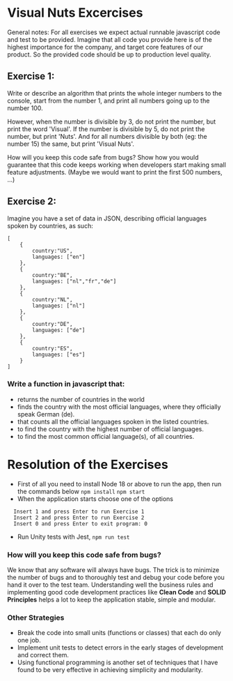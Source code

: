 # Visual Nuts Excercises

General notes: For all exercises we expect actual runnable javascript code and test to be
provided. Imagine that all code you provide here is of the highest importance for the company,
and target core features of our product. So the provided code should be up to production
level quality.

## Exercise 1:
Write or describe an algorithm that prints the whole integer numbers to the console, start
from the number 1, and print all numbers going up to the number 100.

However, when the number is divisible by 3, do not print the number, but print the word
'Visual'. If the number is divisible by 5, do not print the number, but print 'Nuts'. And for
all numbers divisible by both (eg: the number 15) the same, but print 'Visual Nuts'.

How will you keep this code safe from bugs? Show how you would guarantee that this code
keeps working when developers start making small feature adjustments. (Maybe we would
want to print the first 500 numbers, ...)

## Exercise 2:
Imagine you have a set of data in JSON, describing official languages spoken by countries,
as such:

```
[
    {
        country:"US",
        languages: ["en"]
    },
    {
        country:"BE",
        languages: ["nl","fr","de"]
    },
    {
        country:"NL",
        languages: ["nl"]
    },
    {
        country:"DE",
        languages: ["de"]
    },
    {
        country:"ES",
        languages: ["es"]
    }
]
```

### Write a function in javascript that:

- returns the number of countries in the world
- finds the country with the most official languages, where they officially speak German (de). 
- that counts all the official languages spoken in the listed countries.
- to find the country with the highest number of official languages.
- to find the most common official language(s), of all countries.

# Resolution of the Exercises

- First of all you need to install Node 18 or above to run the app, then run the commands below
```npm install```
```npm start```
- When the application starts choose one of the options
```
  Insert 1 and press Enter to run Exercise 1 
  Insert 2 and press Enter to run Exercise 2 
  Insert 0 and press Enter to exit program: 0
```
- Run Unity tests with Jest, 
```npm run test```

### How will you keep this code safe from bugs?

We know that any software will always have bugs. The trick is to minimize the number of bugs and to thoroughly test and debug your code before you hand it over to the test team. Understanding well the business rules and implementing good code development practices like <b>Clean Code</b> and <b>SOLID Principles</b> helps a lot to keep the application stable, simple and modular.

### Other Strategies

- Break the code into small units (functions or classes) that each do only one job.
- Implement unit tests to detect errors in the early stages of development and correct them.
- Using functional programming is another set of techniques that I have found to be very effective in achieving simplicity and modularity.